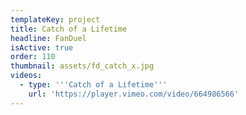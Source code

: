 ```yaml
---
templateKey: project
title: Catch of a Lifetime
headline: FanDuel
isActive: true
order: 110
thumbnail: assets/fd_catch_x.jpg
videos:
  - type: '''Catch of a Lifetime'''
    url: 'https://player.vimeo.com/video/664986566'
---
```

